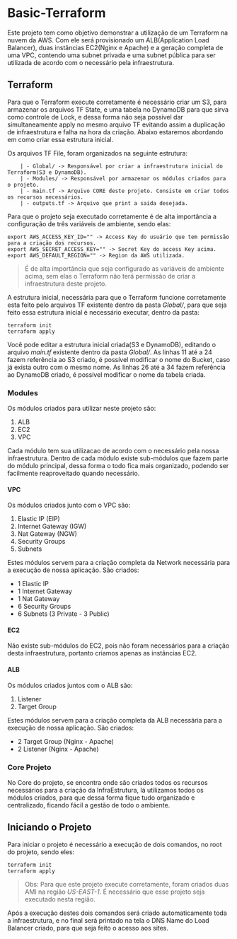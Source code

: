 # Basic-Terraform
 
Este projeto tem como objetivo demonstrar a utilização de um Terraform na nuvem da AWS. Com ele será provisionado um ALB(Application Load Balancer), duas instâncias EC2(Nginx e Apache) e a geração completa de uma VPC, contendo uma subnet privada e uma subnet pública para ser utilizada de acordo com o necessário pela infraestrutura.
 
## Terraform
 
Para que o Terraform execute corretamente é necessário criar um S3, para armazenar os arquivos TF State, e uma tabela no DynamoDB para que sirva como controle de Lock, e dessa forma não seja possível dar simultaneamente apply no mesmo arquivo TF evitando assim a duplicação de infraestrutura e falha na hora da criação. Abaixo estaremos abordando em como criar essa estrutura inicial.
 
Os arquivos TF File, foram organizados na seguinte estrutura:
```
    | - Global/ -> Responsável por criar a infraestrutura inicial do Terraform(S3 e DynamoDB).
    | - Modules/ -> Responsável por armazenar os módulos criados para o projeto.
    | - main.tf -> Arquivo CORE deste projeto. Consiste em criar todos os recursos necessários.
    | - outputs.tf -> Arquivo que print a saida desejada.
```
 
Para que o projeto seja executado corretamente é de alta importância a configuração de três variáveis de ambiente, sendo elas:
 
```
export AWS_ACCESS_KEY_ID="" -> Access Key do usuário que tem permissão para a criação dos recursos.
export AWS_SECRET_ACCESS_KEY="" -> Secret Key do access Key acima.
export AWS_DEFAULT_REGION="" -> Region da AWS utilizada.
```
> É de alta importância que seja configurado as variáveis de ambiente acima, sem elas o Terraform não terá permissão de criar a infraestrutura deste projeto.
 
A estrutura inicial, necessária para que o Terraform funcione corretamente esta feito pelo arquivos TF existente dentro da pasta *Global/*, para que seja feito essa estrutura inicial é necessário executar, dentro da pasta:
 
```
terraform init
terraform apply
```
 
Você pode editar a estrutura inicial criada(S3 e DynamoDB), editando o arquivo *main.tf* existente dentro da pasta *Global/*. As linhas 11 até a 24 fazem referência ao S3 criado, é possível modificar o nome do Bucket, caso já exista outro com o mesmo nome. As linhas 26 até a 34 fazem referência ao DynamoDB criado, é possível modificar o nome da tabela criada.
 
### Modules
 
Os módulos criados para utilizar neste projeto são:
 
1. ALB
2. EC2
3. VPC
 
Cada módulo tem sua utilizacao de acordo com o necessário pela nossa infraestrutura. Dentro de cada módulo existe sub-módulos que fazem parte do módulo principal, dessa forma o todo fica mais organizado, podendo ser facilmente reaproveitado quando necessário.
 
#### VPC
 
Os módulos criados junto com o VPC são:
 
1. Elastic IP (EIP)
2. Internet Gateway (IGW)
3. Nat Gateway (NGW)
4. Security Groups
5. Subnets
 
Estes módulos servem para a criação completa da Network necessária para a execução de nossa aplicação. São criados:
 
* 1 Elastic IP
* 1 Internet Gateway
* 1 Nat Gateway
* 6 Security Groups
* 6 Subnets (3 Private - 3 Public)
 
#### EC2
 
Não existe sub-módulos do EC2, pois não foram necessários para a criação desta infraestrutura, portanto criamos apenas as instâncias EC2.
 
#### ALB
 
Os módulos criados juntos com o ALB são:
 
1. Listener
2. Target Group
 
Estes módulos servem para a criação completa da ALB necessária para a execução de nossa aplicação. São criados:
 
* 2 Target Group (Nginx - Apache)
* 2 Listener (Nginx - Apache)
 
### Core Projeto
 
No Core do projeto, se encontra onde são criados todos os recursos necessários para a criação da InfraEstrutura, lá utilizamos todos os módulos criados, para que dessa forma fique tudo organizado e centralizado, ficando fácil a gestão de todo o ambiente.
 
## Iniciando o Projeto
 
Para iniciar o projeto é necessário a execução de dois comandos, no root do projeto, sendo eles:
 
```
terraform init
terraform apply
```
 
> Obs: Para que este projeto execute corretamente, foram criados duas AMI na região *US-EAST-1*. É necessário que esse projeto seja executado nesta região.
 
Após a execução destes dois comandos será criado automaticamente toda a infraestrutura, e no final será printado na tela o DNS Name do Load Balancer criado, para que seja feito o acesso aos sites.

